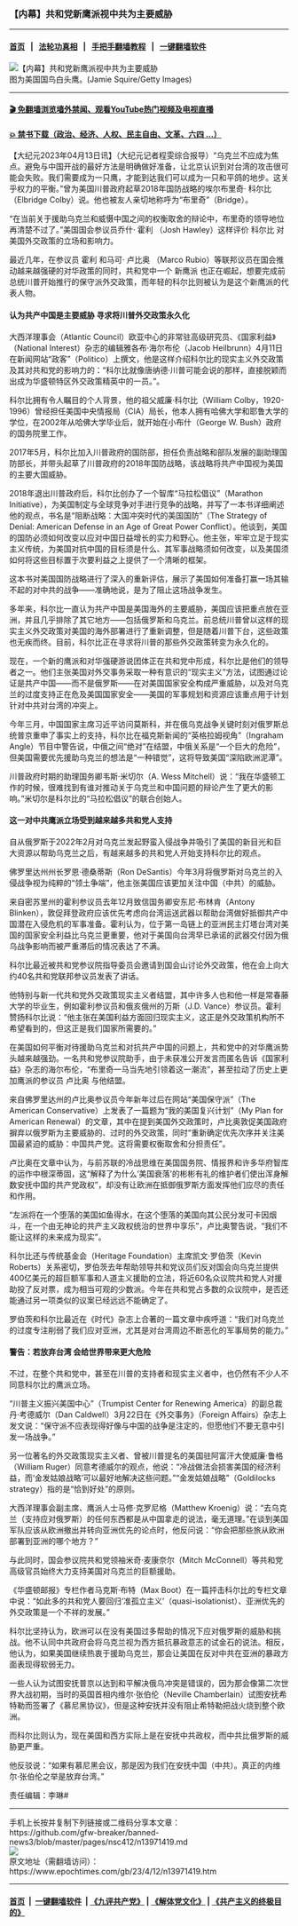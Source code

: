 ### 【内幕】共和党新鹰派视中共为主要威胁
------------------------

#### [首页](https://github.com/gfw-breaker/banned-news3/blob/master/README.md) &nbsp;&nbsp;|&nbsp;&nbsp; [法轮功真相](https://github.com/begood0513/basic/blob/master/README.md)  &nbsp;&nbsp;|&nbsp;&nbsp; [手把手翻墙教程](https://github.com/gfw-breaker/guides/wiki)  &nbsp;&nbsp;|&nbsp;&nbsp; [一键翻墙软件](https://github.com/gfw-breaker/nogfw/blob/master/README.md)  



<div><img alt="【内幕】共和党新鹰派视中共为主要威胁" class="attachment-djy_600_400 size-djy_600_400 wp-post-image" src="https://i.epochtimes.com/assets/uploads/2016/03/白头鹰-e1458704119533-600x400.jpg"/>
<div class="caption">
 图为美国国鸟白头鹰。(Jamie Squire/Getty Images)
</div></div><hr/>

#### [ 🎬  免翻墙浏览墙外禁闻、观看YouTube热门视频及电视直播](https://github.com/gfw-breaker/HelloWorld)

#### [ 💥  禁书下载（政治、经济、人权、民主自由、文革、六四 ...）](https://github.com/gfw-breaker/books/blob/master/README.md)

<div><p>
 【大纪元2023年04月13日讯】（大纪元记者程雯综合报导）“乌克兰不应成为焦点。避免与中国开战的最好方法是明确做好准备，让北京认识到对台湾的攻击很可能会失败。我们需要成为一只鹰，才能到达我们可以成为一只和平鸽的地步。这关乎权力的平衡。”曾为美国川普政府起草2018年国防战略的埃尔布里奇‧
 <ok href="https://www.epochtimes.com/gb/tag/%E7%A7%91%E5%B0%94%E6%AF%94.html">
  科尔比
 </ok>
 （Elbridge Colby）说。他也被友人亲切地称呼为“布里奇”（Bridge）。
</p>
<p>
 “在当前关于援助乌克兰和威慑中国之间的权衡取舍的辩论中，布里奇的领导地位再清楚不过了。”美国国会参议员乔什‧
 <ok href="https://www.epochtimes.com/gb/tag/%E9%9C%8D%E5%88%A9.html">
  霍利
 </ok>
 （Josh Hawley）这样评价
 <ok href="https://www.epochtimes.com/gb/tag/%E7%A7%91%E5%B0%94%E6%AF%94.html">
  科尔比
 </ok>
 对美国外交政策的立场和影响力。
</p>
<p>
 最近几年，在参议员
 <ok href="https://www.epochtimes.com/gb/tag/%E9%9C%8D%E5%88%A9.html">
  霍利
 </ok>
 和马可‧
 <ok href="https://www.epochtimes.com/gb/tag/%E5%8D%A2%E6%AF%94%E5%A5%A5.html">
  卢比奥
 </ok>
 （Marco Rubio）等联邦议员在国会推动越来越强硬的对华政策的同时，共和党中一个
 <ok href="https://www.epochtimes.com/gb/tag/%E6%96%B0%E9%B9%B0%E6%B4%BE.html">
  新鹰派
 </ok>
 也正在崛起，想要完成前总统川普开始推行的保守派外交政策，而年轻的科尔比则被认为是这个新鹰派的代表人物。
</p>
<h4>
 <strong>
  认为共产中国是主要威胁
 </strong>
 <strong>
  寻求将川普外交政策永久化
 </strong>
</h4>
<p>
 大西洋理事会（Atlantic Council）欧亚中心的非常驻高级研究员、《国家利益》（National Interest）杂志的编辑雅各布‧海尔布伦（Jacob Heilbrunn）4月11日在新闻网站“政客”（Politico）上撰文，他是这样介绍科尔比的现实主义外交政策及其对共和党的影响力的：“科尔比就像唐纳德‧川普可能会说的那样，直接脱颖而出成为华盛顿特区外交政策精英中的一员。”。
</p>
<p>
 科尔比拥有令人瞩目的个人背景，他的祖父威廉‧科尔比（William Colby，1920-1996）曾经担任美国中央情报局（CIA）局长，他本人拥有哈佛大学和耶鲁大学的学位，在2002年从哈佛大学毕业后，就开始在小布什（George W. Bush）政府的国务院里工作。
</p>
<p>
 2017年5月，科尔比加入川普政府的国防部，担任负责战略和部队发展的副助理国防部长，并带头起草了川普政府的2018年国防战略，该战略将共产中国视为美国的主要大国威胁。
</p>
<p>
 2018年退出川普政府后，科尔比创办了一个智库“马拉松倡议”（Marathon Initiative），为美国制定与全球竞争对手进行竞争的战略，并写了一本书详细阐述他的观点，书名是“阻断战略：大国冲突时代的美国国防”（The Strategy of Denial: American Defense in an Age of Great Power Conflict）。他谈到，美国的国防必须如何改变以应对中国日益增长的实力和野心。他主张，牢牢立足于现实主义传统，为美国对抗中国的目标须是什么、其军事战略须如何改变，以及美国须如何将这些目标置于次要利益之上提供了一个清晰的框架。
</p>
<p>
 这本书对美国国防战略进行了深入的重新评估，展示了美国如何准备打赢一场其输不起的对中共的战争——准确地说，是为了阻止这场战争发生。
</p>
<p>
 多年来，科尔比一直认为共产中国是美国海外的主要威胁，美国应该把重点放在亚洲，并且几乎排除了其它地方——包括俄罗斯和乌克兰。前总统川普曾以这样的现实主义外交政策对美国的海外部署进行了重新调整，但是随着川普下台，这些政策也无疾而终。目前，科尔比正在寻求将川普的那些外交政策转变为永久化的。
</p>
<p>
 现在，一个新的鹰派和对华强硬游说团体正在共和党中形成，科尔比是他们的领导者之一。他们主张美国对外交事务采取一种有意识的“现实主义”方法，试图通过论证是共产中国——而不是俄罗斯——在对美国国家安全构成严重威胁，以及对乌克兰的过度支持正在危及美国国家安全——美国的军事规划和资源应该重点用于计划针对中共对台湾的冲突上。
</p>
<p>
 今年三月，中国国家主席习近平访问莫斯科，并在俄乌克战争关键时刻对俄罗斯总统普京重申了事实上的支持，科尔比在福克斯新闻的“英格拉姆视角”（Ingraham Angle）节目中警告说，中俄之间“绝对”在结盟，中俄关系是“一个巨大的危险”，但美国需要优先援助乌克兰的想法是“一种错觉”，这将导致美国“深陷欧洲泥潭”。
</p>
<p>
 川普政府时期的助理国务卿韦斯‧米切尔（A. Wess Mitchell）说：“我在华盛顿工作的时候，很难找到有谁对推动关于乌克兰和中国问题的辩论产生了更大的影响。”米切尔是科尔比的“马拉松倡议”的联合创始人。
</p>
<h4>
 <strong>
  这一对中共鹰派立场受到越来越多共和党人支持
 </strong>
</h4>
<p>
 自从俄罗斯于2022年2月对乌克兰发起野蛮入侵战争并吸引了美国的新目光和巨大资源以帮助乌克兰之后，有越来越多的共和党人开始支持科尔比的观点。
</p>
<p>
 佛罗里达州州长罗恩‧德桑蒂斯（Ron DeSantis）今年3月将俄罗斯对乌克兰的入侵战争视为纯粹的“领土争端”，他主张美国应该更加关注中国（中共）的威胁。
</p>
<p>
 来自密苏里州的霍利参议员去年12月致信国务卿安东尼‧布林肯（Antony Blinken），敦促拜登政府应该优先考虑向台湾运送武器以帮助台湾做好抵御共产中国潜在入侵危机的军事准备。霍利认为，位于第一岛链上的亚洲民主灯塔台湾对美国的国家安全利益比乌克兰更重要，他对于美国向台湾早已承诺的武器交付因为俄乌战争影响而被严重滞后的情况表达了不满。
</p>
<p>
 科尔比最近被共和党参议院指导委员会邀请到国会山讨论外交政策，他在会上向大约40名共和党联邦参议员发表了讲话。
</p>
<p>
 他特别与新一代共和党外交政策现实主义者结盟，其中许多人也和他一样是常春藤大学的毕业生，例如霍利参议员和俄亥俄州的万斯（J.D. Vance）参议员。霍利赞扬科尔比说：“他主张在美国利益方面回归现实主义，这正是外交政策机构所不希望看到的，但这正是我们国家所需要的。”
</p>
<p>
 在美国如何平衡对待援助乌克兰和对抗共产中国的问题上，共和党中的对华鹰派势头越来越强劲。一名共和党参议院助手，由于未获准公开发言而匿名告诉《国家利益》杂志的海尔布伦，“布里奇一马当先地引领着这一潮流”，甚至拉动了历史上更加鹰派的参议员
 <ok href="https://www.epochtimes.com/gb/tag/%E5%8D%A2%E6%AF%94%E5%A5%A5.html">
  卢比奥
 </ok>
 与他结盟。
</p>
<p>
 来自佛罗里达州的卢比奥参议员今年新年过后在网站“美国保守派”（The American Conservative）上发表了一篇题为“我的美国复兴计划”（My Plan for American Renewal）的文章，其中在提到美国外交政策时，卢比奥敦促美国政府摒弃以俄罗斯为主要威胁的、过时的外交政策，同时“重新确定优先次序并关注美国最紧迫的威胁：中国共产党。这将需要权衡取舍和分担责任”。
</p>
<p>
 卢比奥在文章中认为，与前苏联的冷战思维在美国国务院、情报界和许多华府智库的运作中根深蒂固，这“解释了为什么‘美国衰落’的彬彬有礼的维护者们使出浑身解数安抚中国的共产党政权”，却没有让欧洲在抵御俄罗斯方面发挥他们应尽的责任和作用。
</p>
<p>
 “左派将在一个堕落的美国如鱼得水，在这个堕落的美国向其公民分发可卡因烟斗，在一个由无神论的共产主义政权统治的世界中享乐”，卢比奥警告说，“我们不能让这样的未来成为现实”。
</p>
<p>
 科尔比还与传统基金会（Heritage Foundation）主席凯文‧罗伯茨（Kevin Roberts）关系密切，罗伯茨去年帮助领导共和党议员们反对国会向乌克兰提供400亿美元的超巨额军事和人道主义援助的立法，将近60名众议院共和党人对援助投了反对票，成为相当可观的少数派。今年在共和党占多数的众议院中，是否还能通过另一项类似的议案已经远远不能确定了。
</p>
<p>
 罗伯茨和科尔比最近在《时代》杂志上合著的一篇文章中疾呼道：“我们对乌克兰的过度专注削弱了我们应对亚洲，尤其是对台湾周边不断恶化的军事局势的能力。”
</p>
<h4>
 <strong>
  警告：若放弃台湾
 </strong>
 <strong>
  会给世界带来更大危险
 </strong>
</h4>
<p>
 不过，在整个共和党中，甚至在川普的支持者和现实主义者中，也仍然有不少人不同意科尔比的鹰派立场。
</p>
<p>
 “川普主义振兴美国中心”（Trumpist Center for Renewing America）的副总裁丹‧考德威尔（Dan Caldwell）3月22日在《外交事务》（Foreign Affairs）杂志上发文说：“保守派不应表现得好像与中国的战争是注定的，但愿他们不要无意中引发一场战争。”
</p>
<p>
 另一位著名的外交政策现实主义者、曾被川普提名的美国驻阿富汗大使威廉‧鲁格（William Ruger）同意考德威尔的观点，他说：“冷战做法会损害美国的经济利益，而‘金发姑娘战略’可以最好地解决这些问题。”“金发姑娘战略”（Goldilocks strategy）指的是“恰到好处”的原则。
</p>
<p>
 大西洋理事会副主席、鹰派人士马修‧克罗尼格（Matthew Kroenig）说：“去乌克兰（支持应对俄罗斯）的任何东西都是从中国拿走的说法，毫无道理。”在谈到美国军队应该从欧洲撤出并转向亚洲优先的论点时，他反问说：“你会把那些旅从欧洲部署到亚洲的哪个地方？”
</p>
<p>
 与此同时，国会参议院共和党领袖米奇‧麦康奈尔（Mitch McConnell）等共和党高级官员始终大力支持美国对乌克兰的巨额援助。
</p>
<p>
 《华盛顿邮报》专栏作者马克斯‧布特（Max Boot）在一篇抨击科尔比的专栏文章中说：“如此多的共和党人要回归‘准孤立主义’（quasi-isolationist）、亚洲优先的外交政策是一个不祥的发展。”
</p>
<p>
 科尔比坚持认为，欧洲可以在没有美国过多帮助的情况下应对俄罗斯的威胁和挑战。他不认同中共政府会将乌克兰视为西方抵抗暴政意志的试金石的说法。相反，他认为，如果美国继续热衷于援助乌克兰，那会让美国在反对中共在亚洲的暴政方面表现得软弱无力。
</p>
<p>
 一些人认为试图安抚普京以达到和平解决俄乌冲突是错误的，因为那会像第二次世界大战初期，当时的英国首相内维尔‧张伯伦（Neville Chamberlain）试图安抚希特勒而签署了《慕尼黑协议》，但是这种安抚并没有阻止希特勒把战火烧到整个欧洲。
</p>
<p>
 而科尔比则认为，现在美国和西方实际上是在安抚中共政权，而中共比俄罗斯的威胁更严重。
</p>
<p>
 他反驳说：“如果有慕尼黑会议，那是因为我们在安抚中国（中共）。真正的内维尔‧张伯伦之举是放弃台湾。”
</p>
<p>
 责任编辑：李琳#
</p>
</div>
<hr/>
手机上长按并复制下列链接或二维码分享本文章：<br/>
https://github.com/gfw-breaker/banned-news3/blob/master/pages/nsc412/n13971419.md <br/>
<a href='https://github.com/gfw-breaker/banned-news3/blob/master/pages/nsc412/n13971419.md'><img src='https://github.com/gfw-breaker/banned-news3/blob/master/pages/nsc412/n13971419.md.png'/></a> <br/>
原文地址（需翻墙访问）：https://www.epochtimes.com/gb/23/4/12/n13971419.htm


------------------------
#### [首页](https://github.com/gfw-breaker/banned-news3/blob/master/README.md) &nbsp;|&nbsp; [一键翻墙软件](https://github.com/gfw-breaker/nogfw/blob/master/README.md) &nbsp;| [《九评共产党》](https://github.com/gfw-breaker/9ping.md/blob/master/README.md#九评之一评共产党是什么) | [《解体党文化》](https://github.com/gfw-breaker/jtdwh.md/blob/master/README.md) | [《共产主义的终极目的》](https://github.com/gfw-breaker/gczydzjmd.md/blob/master/README.md)


<img src='http://gfw-breaker.win/banned-news3/pages/nsc412/n13971419.md' width='0px' height='0px'/>